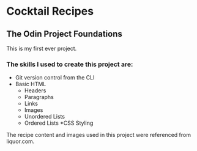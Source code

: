 # Cocktail Recipes

## The Odin Project Foundations

This is my first ever project. 

### The skills I used to create this project are:

* Git version control from the CLI
* Basic HTML
    * Headers
    * Paragraphs
    * Links
    * Images
    * Unordered Lists
    * Ordered Lists
*CSS Styling

The recipe content and images used in this project were referenced from liquor.com.